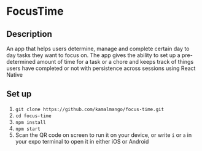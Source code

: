 # FocusTime

## Description

An app that helps users determine, manage and complete certain day to day tasks they want to focus on.
The app gives the ability to set up a pre-determined amount of time for a task or a chore and keeps track of things users have completed or not with persistence across sessions using React Native

## Set up

1. `git clone https://github.com/kamalmango/focus-time.git`
2. `cd focus-time`
3. `npm install`
4. `npm start`
5. Scan the QR code on screen to run it on your device, or write `i` or `a` in your expo terminal to open it in either iOS or Android
